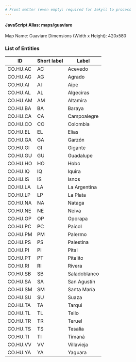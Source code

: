 ```yaml
---
# Front matter (even empty) required for Jekyll to process
---
```


#### JavaScript Alias: maps/guaviare

Map Name: Guaviare
Dimensions (Width x Height): 420x580





### List of Entities

ID | Short label | Label
---|---|---|
CO.HU.AC|AC|Acevedo
CO.HU.AG|AG|Agrado
CO.HU.AI|AI|Aipe
CO.HU.AL|AL|Algeciras
CO.HU.AM|AM|Altamira
CO.HU.BA|BA|Baraya
CO.HU.CA|CA|Campoalegre
CO.HU.CO|CO|Colombia
CO.HU.EL|EL|Elias
CO.HU.GA|GA|Garzón
CO.HU.GI|GI|Gigante
CO.HU.GU|GU|Guadalupe
CO.HU.HO|HO|Hobo
CO.HU.IQ|IQ|Iquira
CO.HU.IS|IS|Isnos
CO.HU.LA|LA|La Argentina
CO.HU.LP|LP|La Plata
CO.HU.NA|NA|Nataga
CO.HU.NE|NE|Neiva
CO.HU.OP|OP|Oporapa
CO.HU.PC|PC|Paicol
CO.HU.PM|PM|Palermo
CO.HU.PS|PS|Palestina
CO.HU.PI|PI|Pital
CO.HU.PT|PT|Pitalito
CO.HU.RI|RI|Rivera
CO.HU.SB|SB|Saladoblanco
CO.HU.SA|SA|San Agustín
CO.HU.SM|SM|Santa María
CO.HU.SU|SU|Suaza
CO.HU.TA|TA|Tarqui
CO.HU.TL|TL|Tello
CO.HU.TR|TR|Teruel
CO.HU.TS|TS|Tesalia
CO.HU.TI|TI|Timaná
CO.HU.VV|VV|Villavieja
CO.HU.YA|YA|Yaguara